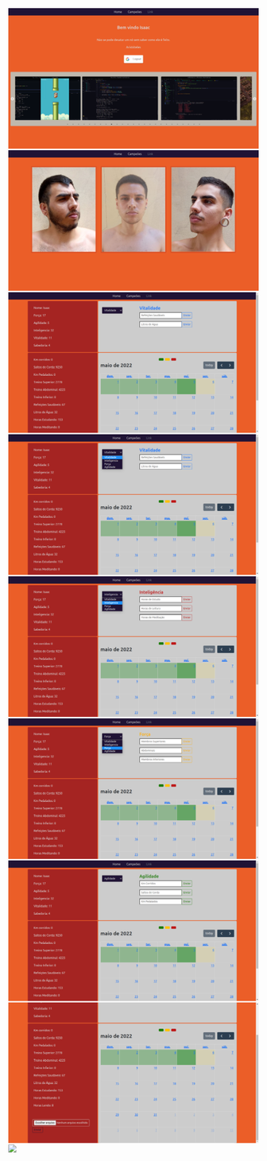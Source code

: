 <img src="apresentacao-home.png"/>
<img src="apresentacao-champions.png"/>
<img src="apresentacao-stats.png"/>
<img src="apresentacao-stats-2.png"/>
<img src="apresentacao-stats-3.png"/>
<img src="apresentacao-stats-4.png"/>
<img src="apresentacao-stats-5.png"/>
<img src="apresentacao-calendario.png"/>
<img src="apresentaçao-upload.png"/>
